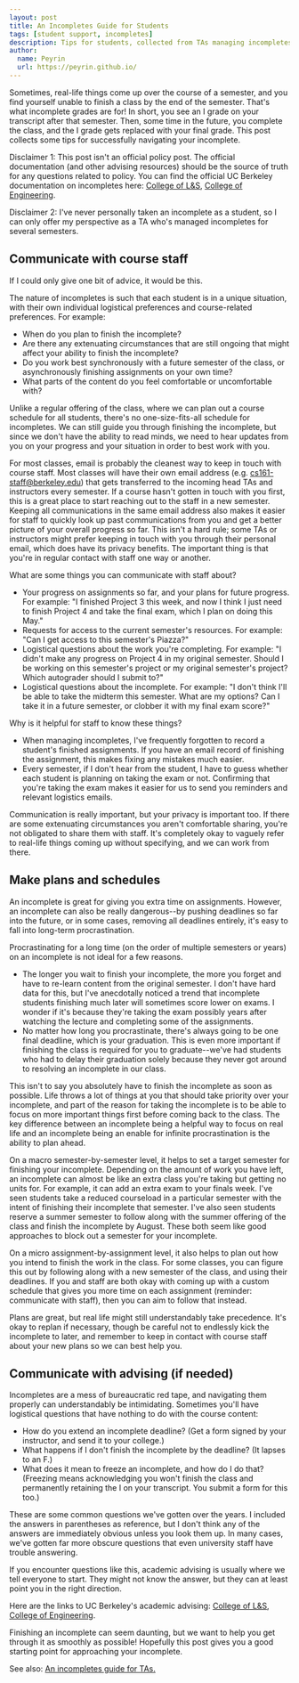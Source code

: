 ```yaml
---
layout: post
title: An Incompletes Guide for Students
tags: [student support, incompletes]
description: Tips for students, collected from TAs managing incompletes
author:
  name: Peyrin
  url: https://peyrin.github.io/
---
```


Sometimes, real-life things come up over the course of a semester, and you find yourself unable to finish a class by the end of the semester. That's what incomplete grades are for! In short, you see an I grade on your transcript after that semester. Then, some time in the future, you complete the class, and the I grade gets replaced with your final grade. This post collects some tips for successfully navigating your incomplete.

Disclaimer 1: This post isn't an official policy post. The official documentation (and other advising resources) should be the source of truth for any questions related to policy. 
You can find the official UC Berkeley documentation on incompletes here: [College of L&S](https://lsadvising.berkeley.edu/policies/incomplete-grades), [College of Engineering](https://engineering.berkeley.edu/students/undergraduate-guide/policies-procedures/grades/).

Disclaimer 2: I've never personally taken an incomplete as a student, so I can only offer my perspective as a TA who's managed incompletes for several semesters.


## Communicate with course staff

If I could only give one bit of advice, it would be this.

The nature of incompletes is such that each student is in a unique situation, with their own individual logistical preferences and course-related preferences. For example:
- When do you plan to finish the incomplete?
- Are there any extenuating circumstances that are still ongoing that might affect your ability to finish the incomplete?
- Do you work best synchronously with a future semester of the class, or asynchronously finishing assignments on your own time?
- What parts of the content do you feel comfortable or uncomfortable with?

Unlike a regular offering of the class, where we can plan out a course schedule for all students, there's no one-size-fits-all schedule for incompletes. We can still guide you through finishing the incomplete, but since we don't have the ability to read minds, we need to hear updates from you on your progress and your situation in order to best work with you.

For most classes, email is probably the cleanest way to keep in touch with course staff. Most classes will have their own email address (e.g. cs161-staff@berkeley.edu) that gets transferred to the incoming head TAs and instructors every semester. If a course hasn't gotten in touch with you first, this is a great place to start reaching out to the staff in a new semester. Keeping all communications in the same email address also makes it easier for staff to quickly look up past communications from you and get a better picture of your overall progress so far. This isn't a hard rule; some TAs or instructors might prefer keeping in touch with you through their personal email, which does have its privacy benefits. The important thing is that you're in regular contact with staff one way or another.

What are some things you can communicate with staff about?
- Your progress on assignments so far, and your plans for future progress. For example: "I finished Project 3 this week, and now I think I just need to finish Project 4 and take the final exam, which I plan on doing this May."
- Requests for access to the current semester's resources. For example: "Can I get access to this semester's Piazza?"
- Logistical questions about the work you're completing. For example: "I didn't make any progress on Project 4 in my original semester. Should I be working on this semester's project or my original semester's project? Which autograder should I submit to?"
- Logistical questions about the incomplete. For example: "I don't think I'll be able to take the midterm this semester. What are my options? Can I take it in a future semester, or clobber it with my final exam score?"

Why is it helpful for staff to know these things?
- When managing incompletes, I've frequently forgotten to record a student's finished assignments. If you have an email record of finishing the assignment, this makes fixing any mistakes much easier. 
- Every semester, if I don't hear from the student, I have to guess whether each student is planning on taking the exam or not. Confirming that you're taking the exam makes it easier for us to send you reminders and relevant logistics emails.

Communication is really important, but your privacy is important too. If there are some extenuating circumstances you aren't comfortable sharing, you're not obligated to share them with staff. It's completely okay to vaguely refer to real-life things coming up without specifying, and we can work from there.


## Make plans and schedules

An incomplete is great for giving you extra time on assignments. However, an incomplete can also be really dangerous--by pushing deadlines so far into the future, or in some cases, removing all deadlines entirely, it's easy to fall into long-term procrastination.

Procrastinating for a long time (on the order of multiple semesters or years) on an incomplete is not ideal for a few reasons.
- The longer you wait to finish your incomplete, the more you forget and have to re-learn content from the original semester. I don't have hard data for this, but I've anecdotally noticed a trend that incomplete students finishing much later will sometimes score lower on exams. I wonder if it's because they're taking the exam possibly years after watching the lecture and completing some of the assignments.
- No matter how long you procrastinate, there's always going to be one final deadline, which is your graduation. This is even more important if finishing the class is required for you to graduate--we've had students who had to delay their graduation solely because they never got around to resolving an incomplete in our class.

This isn't to say you absolutely have to finish the incomplete as soon as possible. Life throws a lot of things at you that should take priority over your incomplete, and part of the reason for taking the incomplete is to be able to focus on more important things first before coming back to the class. The key difference between an incomplete being a helpful way to focus on real life and an incomplete being an enable for infinite procrastination is the ability to plan ahead.

On a macro semester-by-semester level, it helps to set a target semester for finishing your incomplete. Depending on the amount of work you have left, an incomplete can almost be like an extra class you're taking but getting no units for. For example, it can add an extra exam to your finals week. I've seen students take a reduced courseload in a particular semester with the intent of finishing their incomplete that semester. I've also seen students reserve a summer semester to follow along with the summer offering of the class and finish the incomplete by August. These both seem like good approaches to block out a semester for your incomplete.

On a micro assignment-by-assignment level, it also helps to plan out how you intend to finish the work in the class. For some classes, you can figure this out by following along with a new semester of the class, and using their deadlines. If you and staff are both okay with coming up with a custom schedule that gives you more time on each assignment (reminder: communicate with staff), then you can aim to follow that instead.

Plans are great, but real life might still understandably take precedence. It's okay to replan if necessary, though be careful not to endlessly kick the incomplete to later, and remember to keep in contact with course staff about your new plans so we can best help you.


## Communicate with advising (if needed)

Incompletes are a mess of bureaucratic red tape, and navigating them properly can understandably be intimidating. Sometimes you'll have logistical questions that have nothing to do with the course content:
- How do you extend an incomplete deadline? (Get a form signed by your instructor, and send it to your college.)
- What happens if I don't finish the incomplete by the deadline? (It lapses to an F.)
- What does it mean to freeze an incomplete, and how do I do that? (Freezing means acknowledging you won't finish the class and permanently retaining the I on your transcript. You submit a form for this too.)

These are some common questions we've gotten over the years. I included the answers in parentheses as reference, but I don't think any of the answers are immediately obvious unless you look them up. In many cases, we've gotten far more obscure questions that even university staff have trouble answering.

If you encounter questions like this, academic advising is usually where we tell everyone to start. They might not know the answer, but they can at least point you in the right direction.

Here are the links to UC Berkeley's academic advising: [College of L&S](https://lsadvising.berkeley.edu/appointments-advice), [College of Engineering](https://engineering.berkeley.edu/students/advising-counseling/ess-advising/).


Finishing an incomplete can seem daunting, but we want to help you get through it as smoothly as possible! Hopefully this post gives you a good starting point for approaching your incomplete.

See also: [An incompletes guide for TAs.](/2022/06/10/incomplete-guide-for-students/)